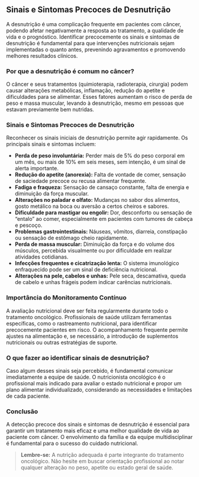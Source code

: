 
## Sinais e Sintomas Precoces de Desnutrição

A desnutrição é uma complicação frequente em pacientes com câncer, podendo afetar negativamente a resposta ao tratamento, a qualidade de vida e o prognóstico. Identificar precocemente os sinais e sintomas de desnutrição é fundamental para que intervenções nutricionais sejam implementadas o quanto antes, prevenindo agravamentos e promovendo melhores resultados clínicos.

### Por que a desnutrição é comum no câncer?

O câncer e seus tratamentos (quimioterapia, radioterapia, cirurgia) podem causar alterações metabólicas, inflamação, redução do apetite e dificuldades para se alimentar. Esses fatores aumentam o risco de perda de peso e massa muscular, levando à desnutrição, mesmo em pessoas que estavam previamente bem nutridas.

### Sinais e Sintomas Precoces de Desnutrição

Reconhecer os sinais iniciais de desnutrição permite agir rapidamente. Os principais sinais e sintomas incluem:

- **Perda de peso involuntária:** Perder mais de 5% do peso corporal em um mês, ou mais de 10% em seis meses, sem intenção, é um sinal de alerta importante.
- **Redução do apetite (anorexia):** Falta de vontade de comer, sensação de saciedade precoce ou recusa alimentar frequente.
- **Fadiga e fraqueza:** Sensação de cansaço constante, falta de energia e diminuição da força muscular.
- **Alterações no paladar e olfato:** Mudanças no sabor dos alimentos, gosto metálico na boca ou aversão a certos cheiros e sabores.
- **Dificuldade para mastigar ou engolir:** Dor, desconforto ou sensação de “entalo” ao comer, especialmente em pacientes com tumores de cabeça e pescoço.
- **Problemas gastrointestinais:** Náuseas, vômitos, diarreia, constipação ou sensação de estômago cheio rapidamente.
- **Perda de massa muscular:** Diminuição da força e do volume dos músculos, percebida visualmente ou por dificuldade em realizar atividades cotidianas.
- **Infecções frequentes e cicatrização lenta:** O sistema imunológico enfraquecido pode ser um sinal de deficiência nutricional.
- **Alterações na pele, cabelos e unhas:** Pele seca, descamativa, queda de cabelo e unhas frágeis podem indicar carências nutricionais.

### Importância do Monitoramento Contínuo

A avaliação nutricional deve ser feita regularmente durante todo o tratamento oncológico. Profissionais de saúde utilizam ferramentas específicas, como o rastreamento nutricional, para identificar precocemente pacientes em risco. O acompanhamento frequente permite ajustes na alimentação e, se necessário, a introdução de suplementos nutricionais ou outras estratégias de suporte.

### O que fazer ao identificar sinais de desnutrição?

Caso algum desses sinais seja percebido, é fundamental comunicar imediatamente a equipe de saúde. O nutricionista oncológico é o profissional mais indicado para avaliar o estado nutricional e propor um plano alimentar individualizado, considerando as necessidades e limitações de cada paciente.

### Conclusão

A detecção precoce dos sinais e sintomas de desnutrição é essencial para garantir um tratamento mais eficaz e uma melhor qualidade de vida ao paciente com câncer. O envolvimento da família e da equipe multidisciplinar é fundamental para o sucesso do cuidado nutricional.

> **Lembre-se:** A nutrição adequada é parte integrante do tratamento oncológico. Não hesite em buscar orientação profissional ao notar qualquer alteração no peso, apetite ou estado geral de saúde.
```
